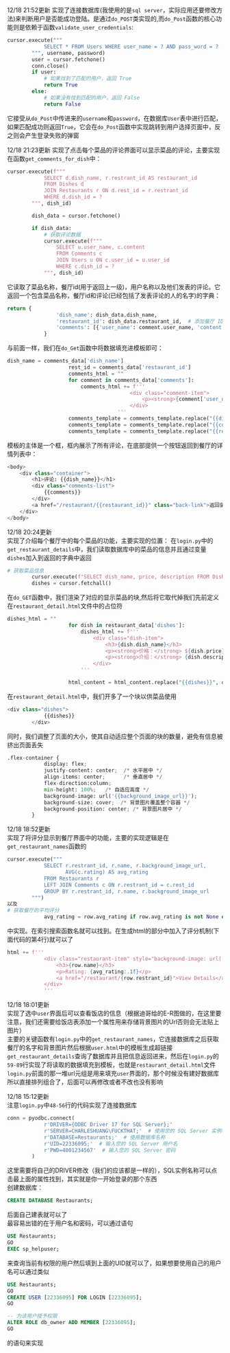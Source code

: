 12/18 21:52更新
实现了连接数据库(我使用的是`sql server`，实际应用还要修改方法)来判断用户是否能成功登陆。是通过`do_POST`类实现的,而`do_Post`函数的核心功能则是依赖于函数`validate_user_credentials`:
```python
cursor.execute("""
            SELECT * FROM Users WHERE user_name = ? AND pass_word = ?
        """, username, password)
        user = cursor.fetchone()
        conn.close()
        if user:
            # 如果找到了匹配的用户，返回 True
            return True
        else:
            # 如果没有找到匹配的用户，返回 False
            return False
```
它接受从`do_Post`中传进来的`username`和`password`，在数据库`User`表中进行匹配，如果匹配成功则返回`True`，它会在`do_Post`函数中实现跳转到用户选择页面中，反之则会产生登录失败的弹窗

12/18 21:23更新
实现了点击每个菜品的评论界面可以显示菜品的评论，主要实现在函数`get_comments_for_dish`中：
```python
cursor.execute(f"""
            SELECT d.dish_name, r.restrant_id AS restaurant_id
            FROM Dishes d
            JOIN Restaurants r ON d.rest_id = r.restrant_id
            WHERE d.dish_id = ?
        """, dish_id)

        dish_data = cursor.fetchone()

        if dish_data:
            # 获取评论数据
            cursor.execute(f"""
                SELECT u.user_name, c.content
                FROM Comments c
                JOIN Users u ON c.user_id = u.user_id
                WHERE c.dish_id = ?
            """, dish_id)
```
它读取了菜品名称，餐厅id(用于返回上一级)，用户名称以及他们发表的评论。它返回一个包含菜品名称，餐厅id和评论(已经包括了发表评论的人的名字)的字典：
```python
return {
                'dish_name': dish_data.dish_name,
                'restaurant_id': dish_data.restaurant_id,  # 添加餐厅 ID
                'comments': [{'user_name': comment.user_name, 'content': comment.content} for comment in comments]
            }
```
与前面一样，我们在`do_Get`函数中将数据填充进模板即可：
```python
dish_name = comments_data['dish_name']
                    rest_id = comments_data['restaurant_id']
                    comments_html = ""
                    for comment in comments_data['comments']:
                        comments_html += f'''
                                        <div class="comment-item">
                                            <p><strong>{comment['user_name']}:</strong> {comment['content']}</p>
                                        </div>
                                    '''
                    comments_template = comments_template.replace("{{dish_name}}", dish_name)
                    comments_template = comments_template.replace("{{comments}}", comments_html)
                    comments_template = comments_template.replace("{{restaurant_id}}", str(rest_id))
```
模板的主体是一个框，框内展示了所有评论，在底部提供一个按钮返回到餐厅的详情列表中：
```python
<body>
    <div class="container">
        <h1>评论: {{dish_name}}</h1>
        <div class="comments-list">
            {{comments}}
        </div>
        <a href="/restaurant/{{restaurant_id}}" class="back-link">返回餐厅介绍</a>
    </div>
</body>
```

12/18 20:24更新  
实现了介绍每个餐厅中的每个菜品的功能，主要实现的位置：
在`login.py`中的`get_restaurant_details`中，我们读取数据库中的菜品的信息并且通过变量`dishes`加入到返回的字典中返回
```python
# 获取菜品信息
        cursor.execute(f"SELECT dish_name, price, description FROM Dishes WHERE rest_id = {restaurant_id}")
        dishes = cursor.fetchall()
```
在`do_GET`函数中，我们渲染了对应的显示菜品的块,然后将它取代掉我们先前定义在`restaurant_detail.html`文件中的占位符
```python
dishes_html = ""
                    for dish in restaurant_data['dishes']:
                        dishes_html += f'''
                            <div class="dish-item">
                                <h3>{dish.dish_name}</h3>
                                <p><strong>价格：</strong> ${dish.price}</p>
                                <p><strong>介绍：</strong> {dish.description}</p>
                            </div>
                        '''

                    html_content = html_content.replace("{{dishes}}", dishes_html)
```
在`restaurant_detail.html`中，我们开多了一个块以供菜品使用
```python
<div class="dishes">
            {{dishes}}
        </div>
```
同时，我们调整了页面的大小，使其自动适应整个页面的块的数量，避免有信息被挤出页面丢失
```python
.flex-container {
            display: flex;
            justify-content: center;  /* 水平居中 */
            align-items: center;      /* 垂直居中 */
            flex-direction:column;
            min-height: 100%;   /* 自适应高度 */
            background-image: url('{{background_image_url}}');
            background-size: cover;  /* 背景图片覆盖整个容器 */
            background-position: center; /* 背景图片居中 */
        }
```

12/18 18:52更新  
实现了将评分显示到餐厅界面中的功能，主要的实现逻辑是在`get_restaurant_names`函数的
````python
cursor.execute("""
            SELECT r.restrant_id, r.name, r.background_image_url, 
                   AVG(c.rating) AS avg_rating 
            FROM Restaurants r
            LEFT JOIN Comments c ON r.restrant_id = c.rest_id
            GROUP BY r.restrant_id, r.name, r.background_image_url
        """)
以及
# 获取餐厅的平均评分
            avg_rating = row.avg_rating if row.avg_rating is not None else 0
````
中实现。在索引搜索函数名就可以找到。在生成html的部分中加入了评分机制(下面代码的第4行)就可以了
```python
html += f'''
            <div class="restaurant-item" style="background-image: url('{background_image_url}')">
                <h3>{row.name}</h3>
                <p>Rating: {avg_rating:.1f}</p>
                <a href="/restaurant/{row.restrant_id}">View Details</a>
            </div>
            '''
```

12/18 18:01更新    
实现了选中`user`界面后可以查看饭店的信息（根据迪哥给的E-R图做的，在这里要注意，我们还需要给饭店表添加一个属性用来存储背景图片的Url否则会无法贴上图片）  
主要的关键函数有`login.py`中的`get_restaurant_names`，它连接数据库之后获取餐厅的名字和背景图片然后根据`user.html`中的模板生成超链接  
`get_restaurant_details`查询了数据库并且把信息返回进来，然后在`login.py`的`59-89`行实现了将读取的数据填充到模板，也就是`restaurant_detail.html`文件  
`login.py`前面的那一堆url元组是用来填充`user`界面的，那个时候没有建好数据库所以直接排列组合了，后面可以再修改或者不改也没有影响

12/18 15:12更新  
注意`login.py`中`48-56`行的代码实现了连接数据库  
```python
conn = pyodbc.connect(
            r'DRIVER={ODBC Driver 17 for SQL Server};'
            r'SERVER=CHARLESHUANG\FUCKTHAT;'  # 使用您的 SQL Server 实例名称
            r'DATABASE=Restaurants;'  # 使用数据库名称
            r'UID=22336095;'  # 输入您的 SQL Server 用户名
            r'PWD=4001234567'  # 输入您的 SQL Server 密码
        )
```
这里需要将自己的DRIVER修改（我们的应该都是一样的），SQL实例名称可以点击最上面的属性找到，其实就是你一开始登录的那个东西  
创建数据库：
```sql
CREATE DATABASE Restaurants;
```
后面自己建表就可以了  
最容易出错的在于用户名和密码，可以通过语句
```sql
USE Restaurants;
GO
EXEC sp_helpuser;
```
来查询当前有权限的用户然后填到上面的UID就可以了，如果想要使用自己的用户名可以通过类似
```sql
USE Restaurants;
GO
CREATE USER [22336095] FOR LOGIN [22336095];
GO

-- 为该用户授予权限
ALTER ROLE db_owner ADD MEMBER [22336095];
GO
```
的语句来实现